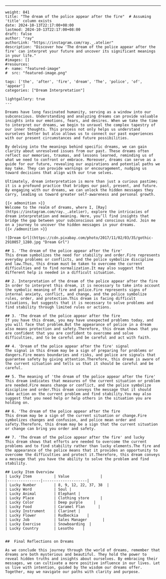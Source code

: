 ---
    weight: 841
    title: "The dream of the police appear after the fire"  # Assuming 'title' column exists
    date: 2024-10-13T22:17:00+08:00
    lastmod: 2024-10-13T22:17:00+08:00
    draft: false
    author: "ray"
    authorLink: "https://instagram.com/ray._.atelier"
    description: "Discover how 'The dream of the police appear after the fire' can interpret your future and uncover its significant meanings in your life."
    #images: []
    #resources:
    #- name: "featured-image"
    #  src: "featured-image.png"
    
    tags: ['the', 'after', 'fire', 'dream', 'The', 'police', 'of', 'appear']
    categories: ["Dream Interpretation"]
    
    lightgallery: true
    ---
    
    Dreams have long fascinated humanity, serving as a window into our subconscious. Understanding and analyzing dreams can provide valuable insights into our emotions, fears, and desires. When we take the time to interpret our dreams, we begin to unravel the complex tapestry of our inner thoughts. This process not only helps us understand ourselves better but also allows us to connect our past experiences with our present circumstances and future possibilities.
    
    By delving into the meanings behind specific dreams, we can gain clarity about unresolved issues from our past. These dreams often reflect our memories, traumas, and lessons learned, reminding us of what we need to confront or embrace. Moreover, dreams can serve as a guide for our future, revealing our aspirations and potential paths we may take. They can provide warnings or encouragement, nudging us toward decisions that align with our true selves.
    
    Ultimately, dream interpretation is more than just a curious pastime; it is a profound practice that bridges our past, present, and future. By engaging with our dreams, we can unlock the hidden messages they carry, leading us toward greater self-awareness and personal growth.
    
    {{< admonition >}}
    Welcome to the realm of dreams, where I, [Ray](https://instagram.com/ray._.atelier), explore the intricacies of dream interpretation and meaning. Here, you’ll find insights that bridge the gap between your subconscious and conscious mind. Join me on a journey to uncover the hidden messages in your dreams.
    {{< /admonition >}}
    
    ![Dream Grl](https://cdn.pixabay.com/photo/2017/11/02/03/35/gothic-2910057_1280.jpg "Dream Grl")
    
    ## 1. 'The dream of the police appear after the fire'
    This dream symbolizes the need for stability and order.Fire represents everyday problems or conflicts, and the police symbolize discipline and law.Thus, this dream must be taken to overcome the current difficulties and to find normalization.It may also suggest that different help is needed in a difficult situation.
    
    ## 2. Interpretation of the dream of the police appear after the fire
    In order to interpret this dream, it is necessary to take into account the symbolic meaning of fire and police.Fire represents signs of internal anxiety, conflict, and change, and the police symbolize rules, order, and protection.This dream is facing difficult situations, but suggests that it is necessary to solve problems and find stability through limited rules or actions.
    
    ## 3. 'The dream of the police appear after the fire
    If you have this dream, you may have unexpected problems today, and you will face that problem.But the appearance of police in a dream also means protection and safety.Therefore, this dream shows that you are confident that you are confident to overcome and solve difficulties, and to be careful and be careful and act with faith.
    
    ## 4. 'Dream of the police appear after the fire' signal
    The signal in this dream may be a sign of preparing for problems or dangers.Fire means boundaries and risks, and police are signals that guarantee safety by giving attention.Therefore, this dream is aware of the current situation and tells us that it should be careful and be careful.
    
    ## 5. The meaning of 'the dream of the police appear after the fire'
    This dream indicates that measures of the current situation or problem are needed.Fire means change or conflict, and the police symbolize discipline and order.This dream conveys the message that it should take action on the current problem and find stability.You may also suggest that you need help or help others in the situation you are holding on.
    
    ## 6. 'The dream of the police appear after the fire
    This dream may be a sign of the current situation or change.Fire symbolizes changes and confusion, and police mean order and safety.Therefore, this dream may be a sign that the current situation or change can bring you order and safety.
    
    ## 7. 'The dream of the police appear after the fire' and lucky
    This dream shows that efforts are needed to overcome the current problems and to find stability rather than lucky elements.The fire and the appearance of the police means that it provides an opportunity to overcome the difficulties and protect it.Therefore, this dream conveys a message that you have the ability to solve the problem and find stability.
    
    ## Lucky Item Overview
    | Lucky Item          | Value              |
    |---------------|--------------------|
    | Lucky Number        | 8, 9, 12, 22, 37, 38  |
    | Lucky Word          | Soul |
    | Lucky Animal        | Elephant |
    | Lucky Place         | Clothing store     |
    | Lucky Color         | Deep purple     |
    | Lucky Food          | Caramel Flan      |
    | Lucky Instrument    | Clarinet |
    | Lucky Flower        | Rudbeckia    |
    | Lucky Job           | Sales Manager       |
    | Lucky Exercise      | Snowboarding  |
    | Lucky Country       | Lesotho    |
    
    
    ##  Final Reflections on Dreams
    
    As we conclude this journey through the world of dreams, remember that dreams are both mysterious and beautiful. They hold the power to reveal hidden truths and insights about ourselves. By embracing their messages, we can cultivate a more positive influence in our lives. Let us live with intention, guided by the wisdom our dreams offer. Together, may we navigate our paths with clarity and purpose.
    